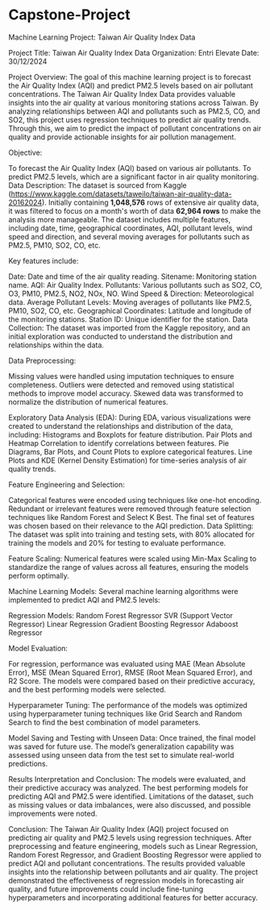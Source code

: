 # Capstone-Project
Machine Learning Project: Taiwan Air Quality Index Data

Project Title: Taiwan Air Quality Index Data
Organization: Entri Elevate
Date: 30/12/2024

Project Overview:
The goal of this machine learning project is to forecast the Air Quality Index (AQI) and predict PM2.5 levels based on air pollutant concentrations. The Taiwan Air Quality Index Data provides valuable insights into the air quality at various monitoring stations across Taiwan. By analyzing relationships between AQI and pollutants such as PM2.5, CO, and SO2, this project uses regression techniques to predict air quality trends. Through this, we aim to predict the impact of pollutant concentrations on air quality and provide actionable insights for air pollution management.

Objective:

To forecast the Air Quality Index (AQI) based on various air pollutants.
To predict PM2.5 levels, which are a significant factor in air quality monitoring.
Data Description:
The dataset is sourced from Kaggle (https://www.kaggle.com/datasets/taweilo/taiwan-air-quality-data-20162024). Initially containing <b>1,048,576</b> rows of extensive air quality data, it was filtered to focus on a month's worth of data <b>62,964 rows</b> to make the analysis more manageable. The dataset includes multiple features, including date, time, geographical coordinates, AQI, pollutant levels, wind speed and direction, and several moving averages for pollutants such as PM2.5, PM10, SO2, CO, etc.

Key features include:

Date: Date and time of the air quality reading.
Sitename: Monitoring station name.
AQI: Air Quality Index.
Pollutants: Various pollutants such as SO2, CO, O3, PM10, PM2.5, NO2, NOx, NO.
Wind Speed & Direction: Meteorological data.
Average Pollutant Levels: Moving averages of pollutants like PM2.5, PM10, SO2, CO, etc.
Geographical Coordinates: Latitude and longitude of the monitoring stations.
Station ID: Unique identifier for the station.
Data Collection:
The dataset was imported from the Kaggle repository, and an initial exploration was conducted to understand the distribution and relationships within the data.

Data Preprocessing:

Missing values were handled using imputation techniques to ensure completeness.
Outliers were detected and removed using statistical methods to improve model accuracy.
Skewed data was transformed to normalize the distribution of numerical features.

Exploratory Data Analysis (EDA): During EDA, various visualizations were created to understand the relationships and distribution of the data, 
including: Histograms and Boxplots for feature distribution.
Pair Plots and Heatmap Correlation to identify correlations between features.
Pie Diagrams, Bar Plots, and Count Plots to explore categorical features.
Line Plots and KDE (Kernel Density Estimation) for time-series analysis of air quality trends.

Feature Engineering and Selection:

Categorical features were encoded using techniques like one-hot encoding.
Redundant or irrelevant features were removed through feature selection techniques like Random Forest and Select K Best.
The final set of features was chosen based on their relevance to the AQI prediction.
Data Splitting:
The dataset was split into training and testing sets, with 80% allocated for training the models and 20% for testing to evaluate performance.

Feature Scaling:
Numerical features were scaled using Min-Max Scaling to standardize the range of values across all features, ensuring the models perform optimally.

Machine Learning Models:
Several machine learning algorithms were implemented to predict AQI and PM2.5 levels:

Regression Models:
Random Forest Regressor
SVR (Support Vector Regressor)
Linear Regression
Gradient Boosting Regressor
Adaboost Regressor

Model Evaluation:

For regression, performance was evaluated using MAE (Mean Absolute Error), MSE (Mean Squared Error), RMSE (Root Mean Squared Error), and R2 Score.
The models were compared based on their predictive accuracy, and the best performing models were selected.

Hyperparameter Tuning:
The performance of the models was optimized using hyperparameter tuning techniques like Grid Search and Random Search to find the best combination of model parameters.

Model Saving and Testing with Unseen Data:
Once trained, the final model was saved for future use. The model’s generalization capability was assessed using unseen data from the test set to simulate real-world predictions.

Results Interpretation and Conclusion:
The models were evaluated, and their predictive accuracy was analyzed. The best performing models for predicting AQI and PM2.5 were identified. Limitations of the dataset, such as missing values or data imbalances, were also discussed, and possible improvements were noted.

Conclusion:
The Taiwan Air Quality Index (AQI) project focused on predicting air quality and PM2.5 levels using regression techniques. After preprocessing and feature engineering, models such as Linear Regression, Random Forest Regressor, and Gradient Boosting Regressor were applied to predict AQI and pollutant concentrations. The results provided valuable insights into the relationship between pollutants and air quality. The project demonstrated the effectiveness of regression models in forecasting air quality, and future improvements could include fine-tuning hyperparameters and incorporating additional features for better accuracy.
